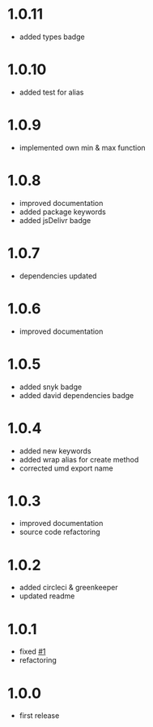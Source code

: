 # 1.0.11

* added types badge

# 1.0.10

* added test for alias

# 1.0.9

* implemented own min & max function

# 1.0.8

* improved documentation
* added package keywords
* added jsDelivr badge

# 1.0.7

* dependencies updated

# 1.0.6

* improved documentation

# 1.0.5

* added snyk badge
* added david dependencies badge

# 1.0.4

* added new keywords
* added wrap alias for create method
* corrected umd export name

# 1.0.3

* improved documentation
* source code refactoring

# 1.0.2

* added circleci & greenkeeper
* updated readme

# 1.0.1

* fixed [#1](https://github.com/manferlo81/map-number/issues/1)
* refactoring

# 1.0.0

* first release
